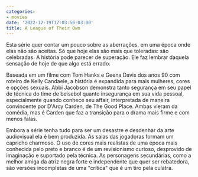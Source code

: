 ```yaml
---
categories:
- movies
date: '2022-12-19T17:03:56-03:00'
title: A League of Their Own
---
```


Esta série quer contar um pouco sobre as aberrações, em uma época onde elas não são aceitas. Só que hoje elas são mais que toleradas: são celebradas. A história pode parecer de superação. Ele faz lembrar daquela sensação de hoje de que algo está errado.

Baseada em um filme com Tom Hanks e Geena Davis dos anos 90 com roteiro de Kelly Candaele, a história é expandida para mais mulheres, cores e opções sexuais. Abbi Jacobson demonstra tanto segurança em seu papel de técnica do time de beisebol quanto insegurança em sua vida pessoal, especialmente quando conhece seu affair, interpretada de maneira convincente por D'Arcy Carden, de The Good Place. Ambas vieram da comédia, mas é Carden que faz a transição para o drama mais firme e com menos falas.

Embora a série tenha tudo para ser um desastre e desdenhar da arte audiovisual ela é bem produzida. As saias das jogadoras formam um capricho charmoso. O uso de cores mais realistas de uma época mais conhecida pelo preto e branco é de um revisionismo curioso, desprovido de imaginação e suportado pela técnica. As personagens secundárias, como a melhor amiga da atriz negra forte e independente que quer ser rebatedora, são versões incompletas de uma "crítica" que é um tiro pela culatra.
